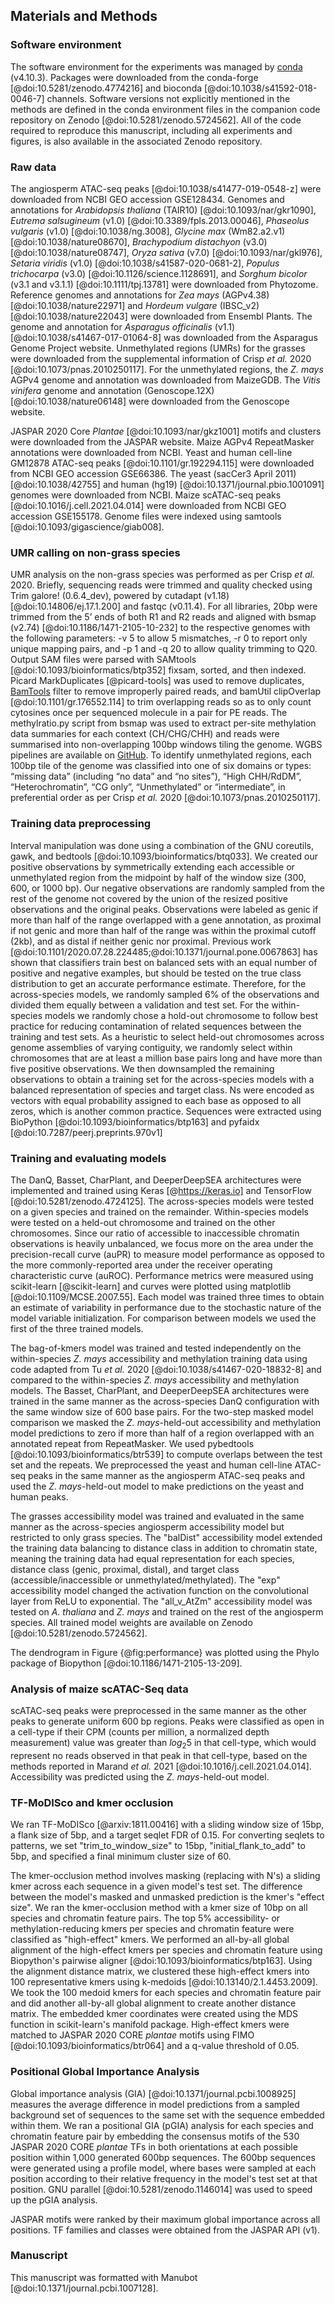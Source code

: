 ## Materials and Methods

### Software environment

The software environment for the experiments was managed by [conda](https://conda.io) (v4.10.3).
Packages were downloaded from the conda-forge [@doi:10.5281/zenodo.4774216] and bioconda [@doi:10.1038/s41592-018-0046-7] channels.
Software versions not explicitly mentioned in the methods are defined in the conda environment files in the companion code repository on Zenodo [@doi:10.5281/zenodo.5724562].
All of the code required to reproduce this manuscript, including all experiments and figures, is also available in the associated Zenodo repository.

### Raw data

The angiosperm ATAC-seq peaks [@doi:10.1038/s41477-019-0548-z] were downloaded from NCBI GEO accession GSE128434.
Genomes and annotations for _Arabidopsis thaliana_ (TAIR10) [@doi:10.1093/nar/gkr1090], _Eutrema salsugineum_ (v1.0) [@doi:10.3389/fpls.2013.00046], _Phaseolus vulgaris_ (v1.0) [@doi:10.1038/ng.3008], _Glycine max_ (Wm82.a2.v1) [@doi:10.1038/nature08670], _Brachypodium distachyon_ (v3.0) [@doi:10.1038/nature08747], _Oryza sativa_ (v7.0) [@doi:10.1093/nar/gkl976], _Setaria viridis_ (v1.0) [@doi:10.1038/s41587-020-0681-2], _Populus trichocarpa_ (v3.0) [@doi:10.1126/science.1128691], and _Sorghum bicolor_ (v3.1 and v3.1.1) [@doi:10.1111/tpj.13781] were downloaded from Phytozome.
Reference genomes and annotations for _Zea mays_ (AGPv4.38) [@doi:10.1038/nature22971] and _Hordeum vulgare_ (IBSC_v2) [@doi:10.1038/nature22043] were downloaded from Ensembl Plants.
The genome and annotation for _Asparagus officinalis_ (v1.1) [@doi:10.1038/s41467-017-01064-8] was downloaded from the Asparagus Genome Project website.
Unmethylated regions (UMRs) for the grasses were downloaded from the supplemental information of Crisp _et al._ 2020 [@doi:10.1073/pnas.2010250117].
For the unmethylated regions, the _Z. mays_ AGPv4 genome and annotation was downloaded from MaizeGDB.
The _Vitis vinifera_ genome and annotation (Genoscope.12X) [@doi:10.1038/nature06148] were downloaded from the Genoscope website.

JASPAR 2020 Core _Plantae_ [@doi:10.1093/nar/gkz1001] motifs and clusters were downloaded from the JASPAR website.
Maize AGPv4 RepeatMasker annotations were downloaded from NCBI.
Yeast and human cell-line GM12878 ATAC-seq peaks [@doi:10.1101/gr.192294.115] were downloaded from NCBI GEO accession GSE66386.
The yeast (sacCer3 April 2011) [@doi:10.1038/42755] and human (hg19) [@doi:10.1371/journal.pbio.1001091] genomes were downloaded from NCBI.
Maize scATAC-seq peaks [@doi:10.1016/j.cell.2021.04.014] were downloaded from NCBI GEO accession GSE155178.
Genome files were indexed using samtools [@doi:10.1093/gigascience/giab008].

### UMR calling on non-grass species

UMR analysis on the non-grass species was performed as per Crisp _et al._ 2020.
Briefly, sequencing reads were trimmed and quality checked using Trim galore! (0.6.4_dev), powered by cutadapt (v1.18) [@doi:10.14806/ej.17.1.200] and fastqc (v0.11.4).
For all libraries, 20bp were trimmed from the 5’ ends of both R1 and R2 reads and aligned with bsmap (v2.74) [@doi:10.1186/1471-2105-10-232] to the respective genomes with the following parameters: -v 5 to allow 5 mismatches, -r 0 to report only unique mapping pairs, and -p 1 and -q 20 to allow quality trimming to Q20.
Output SAM files were parsed with SAMtools [@doi:10.1093/bioinformatics/btp352] fixsam, sorted, and then indexed.
Picard MarkDuplicates [@picard-tools] was used to remove duplicates, [BamTools](https://github.com/pezmaster31/bamtools) filter to remove improperly paired reads, and bamUtil clipOverlap [@doi:10.1101/gr.176552.114] to trim overlapping reads so as to only count cytosines once per sequenced molecule in a pair for PE reads.
The methylratio.py script from bsmap was used to extract per-site methylation data summaries for each context (CH/CHG/CHH) and reads were summarised into non-overlapping 100bp windows tiling the genome.
WGBS pipelines are available on [GitHub](https://github.com/pedrocrisp/crisplab_epigenomics/tree/master/methylome).
To identify unmethylated regions, each 100bp tile of the genome was classified into one of six domains or types: “missing data” (including “no data” and “no sites”), “High CHH/RdDM”, “Heterochromatin”, “CG only”, “Unmethylated” or “intermediate”, in preferential order as per Crisp _et al._ 2020 [@doi:10.1073/pnas.2010250117].

### Training data preprocessing

Interval manipulation was done using a combination of the GNU coreutils, gawk, and bedtools [@doi:10.1093/bioinformatics/btq033].
We created our positive observations by symmetrically extending each accessible or unmethylated region from the midpoint by half of the window size (300, 600, or 1000 bp).
Our negative observations are randomly sampled from the rest of the genome not covered by the union of the resized positive observations and the original peaks.
Observations were labeled as genic if more than half of the range overlapped with a gene annotation, as proximal if not genic and more than half of the range was within the proximal cutoff (2kb), and as distal if neither genic nor proximal.
Previous work [@doi:10.1101/2020.07.28.224485;@doi:10.1371/journal.pone.0067863] has shown that classifiers train best on balanced sets with an equal number of positive and negative examples, but should be tested on the true class distribution to get an accurate performance estimate.
Therefore, for the across-species models, we randomly sampled 6% of the observations and divided them equally between a validation and test set.
For the within-species models we randomly chose a hold-out chromosome to follow best practice for reducing contamination of related sequences between the training and test sets.
As a heuristic to select held-out chromosomes across genome assemblies of varying contiguity, we randomly select within chromosomes that are at least a million base pairs long and have more than five positive observations.
We then downsampled the remaining observations to obtain a training set for the across-species models with a balanced representation of species and target class.
Ns were encoded as vectors with equal probability assigned to each base as opposed to all zeros, which is another common practice. Sequences were extracted using BioPython [@doi:10.1093/bioinformatics/btp163] and pyfaidx [@doi:10.7287/peerj.preprints.970v1]

### Training and evaluating models

The DanQ, Basset, CharPlant, and DeeperDeepSEA architectures were implemented and trained using Keras [@https://keras.io] and TensorFlow [@doi:10.5281/zenodo.4724125].
The across-species models were tested on a given species and trained on the remainder.
Within-species models were tested on a held-out chromosome and trained on the other chromosomes.
Since our ratio of accessible to inaccessible chromatin observations is heavily unbalanced, we focus more on the area under the precision-recall curve (auPR) to measure model performance as opposed to the more commonly-reported area under the receiver operating characteristic curve (auROC).
Performance metrics were measured using scikit-learn [@scikit-learn] and curves were plotted using matplotlib [@doi:10.1109/MCSE.2007.55].
Each model was trained three times to obtain an estimate of variability in performance due to the stochastic nature of the model variable initialization.
For comparison between models we used the first of the three trained models.

The bag-of-kmers model was trained and tested independently on the within-species _Z. mays_ accessibility and methylation training data using code adapted from Tu _et al._ 2020 [@doi:10.1038/s41467-020-18832-8] and compared to the within-species _Z. mays_ accessibility and methylation models.
The Basset, CharPlant, and DeeperDeepSEA architectures were trained in the same manner as the across-species DanQ configuration with the same window size of 600 base pairs.
For the two-step masked model comparison we masked the _Z. mays_-held-out accessibility and methylation model predictions to zero if more than half of a region overlapped with an annotated repeat from RepeatMasker.
We used pybedtools [@doi:10.1093/bioinformatics/btr539] to compute overlaps between the test set and the repeats.
We preprocessed the yeast and human cell-line ATAC-seq peaks in the same manner as the angiosperm ATAC-seq peaks and used the _Z. mays_-held-out model to make predictions on the yeast and human peaks.

The grasses accessibility model was trained and evaluated in the same manner as the across-species angiosperm accessibility model but restricted to only grass species.
The "balDist" accessibility model extended the training data balancing to distance class in addition to chromatin state, meaning the training data had equal representation for each species, distance class (genic, proximal, distal), and target class (accessible/inaccessible or unmethylated/methylated).
The "exp" accessibility model changed the activation function on the convolutional layer from ReLU to exponential.
The "all_v_AtZm" accessibility model was tested on _A. thaliana_ and _Z. mays_ and trained on the rest of the angiosperm species.
All trained model weights are available on Zenodo [@doi:10.5281/zenodo.5724562].

The dendrogram in Figure {@fig:performance} was plotted using the Phylo package of Biopython [@doi:10.1186/1471-2105-13-209].

### Analysis of maize scATAC-Seq data

scATAC-seq peaks were preprocessed in the same manner as the other peaks to generate uniform 600 bp regions.
Peaks were classified as open in a cell-type if their CPM (counts per million, a normalized depth measurement) value was greater than $log_{2} 5$ in that cell-type, which would represent no reads observed in that peak in that cell-type, based on the methods reported in Marand _et al._ 2021 [@doi:10.1016/j.cell.2021.04.014].
Accessibility was predicted using the _Z. mays_-held-out model.

### TF-MoDISco and kmer occlusion

We ran TF-MoDISco [@arxiv:1811.00416] with a sliding window size of 15bp, a flank size of 5bp, and a target seqlet FDR of 0.15. For converting seqlets to patterns, we set "trim_to_window_size" to 15bp, "initial_flank_to_add" to 5bp, and specified a final minimum cluster size of 60.

The kmer-occlusion method involves masking (replacing with N's) a sliding kmer across each sequence in a given model's test set.
The difference between the model's masked and unmasked prediction is the kmer's "effect size".
We ran the kmer-occlusion method with a kmer size of 10bp on all species and chromatin feature pairs.
The top 5% accessibility- or methylation-reducing kmers per species and chromatin feature were classified as "high-effect" kmers.
We performed an all-by-all global alignment of the high-effect kmers per species and chromatin feature using Biopython's pairwise aligner [@doi:10.1093/bioinformatics/btp163].
Using the alignment distance matrix, we clustered these high-effect kmers into 100 representative kmers using k-medoids [@doi:10.13140/2.1.4453.2009].
We took the 100 medoid kmers for each species and chromatin feature pair and did another all-by-all global alignment to create another distance matrix.
The embedded kmer coordinates were created using the MDS function in scikit-learn's manifold package.
High-effect kmers were matched to JASPAR 2020 CORE _plantae_ motifs using FIMO [@doi:10.1093/bioinformatics/btr064] and a q-value threshold of 0.05.

### Positional Global Importance Analysis

Global importance analysis (GIA) [@doi:10.1371/journal.pcbi.1008925] measures the average difference in model predictions from a sampled background set of sequences to the same set with the sequence embedded within them.
We ran a positional GIA (pGIA) analysis for each species and chromatin feature pair by embedding the consensus motifs of the 530 JASPAR 2020 CORE _plantae_ TFs in both orientations at each possible position within 1,000 generated 600bp sequences.
The 600bp sequences were generated using a profile model, where bases were sampled at each position according to their relative frequency in the model's test set at that position.
GNU parallel [@doi:10.5281/zenodo.1146014] was used to speed up the pGIA analysis.

JASPAR motifs were ranked by their maximum global importance across all positions.
TF families and classes were obtained from the JASPAR API (v1).

### Manuscript

This manuscript was formatted with Manubot [@doi:10.1371/journal.pcbi.1007128].
